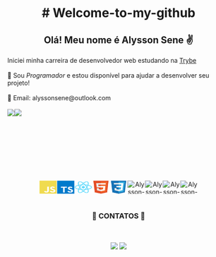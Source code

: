 <div id="divMain" style="text-align:center; margin:0 auto;">
   <div style="display: inline-block;">
      <h1># Welcome-to-my-github</h1>
      <h2>Olá! Meu nome é Alysson Sene ✌️</h2>
      <div align="left">
         Iniciei minha carreira de desenvolvedor web estudando na <a href="https://www.betrybe.com/?utm_source=trybe.com.br">Trybe</a> 
         <br>
         <br>
         🔎  Sou <i>Programador </i> e estou disponível para ajudar a desenvolver seu projeto!
         <br>
         <br>
         📩 Email: alyssonsene@outlook.com 
         <br>
         <br>
      </div>
   </div>
      <div>
        <a href="https://github.com/alyssonsene" style="display: flex;">
           <img height="162em" src="https://github-readme-stats.vercel.app/api?username=alyssonsene&count_private=true&show_icons=true&theme=react">
           <img height="162em" src="https://github-readme-stats.vercel.app/api/top-langs/?username=alyssonsene&layout=compact&langs_count=7&theme=react">
       </a>
   </div>
      <div style="display: flex; justify-content: center"><br>
         <img align="center" alt="Alysson-Js" height="30" width="40" src="https://raw.githubusercontent.com/devicons/devicon/master/icons/javascript/javascript-plain.svg">
         <img align="center" alt="Alysson-TS" height="30" width="40" src="https://raw.githubusercontent.com/devicons/devicon/master/icons/typescript/typescript-plain.svg">
         <img align="center" alt="Alysson-React" height="30" width="40" src="https://raw.githubusercontent.com/devicons/devicon/master/icons/react/react-original.svg">
         <img align="center" alt="Alysson-HTML" height="30" width="40" src="https://raw.githubusercontent.com/devicons/devicon/master/icons/html5/html5-original.svg">
         <img align="center" alt="Alysson-CSS" height="30" width="40" src="https://raw.githubusercontent.com/devicons/devicon/master/icons/css3/css3-original.svg">
         <img align="center" alt="Alysson-Nodejs" height="30" width="40" src="https://cdn.jsdelivr.net/gh/devicons/devicon/icons/nodejs/nodejs-original.svg" />
         <img align="center" alt="Alysson-Mysql" height="30" width="40" src="https://cdn.jsdelivr.net/gh/devicons/devicon/icons/mysql/mysql-original.svg" />
         <img align="center" alt="Alysson-Dart" height="30" width="40" src="https://cdn.jsdelivr.net/gh/devicons/devicon/icons/dart/dart-original.svg" />
         <img align="center" alt="Alysson-vue" height="30" width="40" src="https://cdn.jsdelivr.net/gh/devicons/devicon/icons/vuejs/vuejs-original.svg" />
      </div>
   </div>

<div align="center">
   <br>
   <h3>🤝 CONTATOS 🤝</h3> 
   <br>
   <br>
   <a href="https://www.linkedin.com/in/alyssonsene" target="_blank"><img src="https://img.shields.io/badge/-LinkedIn-%230077B5?style=for-the-badge&logo=linkedin&logoColor=white" target="_blank"></a> 
   <a href="https://instagram.com/alysson_sene" target="_blank"><img src="https://img.shields.io/badge/-Instagram-%23E4405F?style=for-the-badge&logo=instagram&logoColor=white" target="_blank"></a>
</div>
